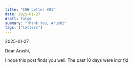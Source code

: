 ```yaml
---
title: "SNH Letter #01"
date: 2025-01-27
draft: false
summary: "Thank You, Arushi"
tags: ["letters"]
---
```


2025-01-27

Dear Arushi,

I hope this post finds you well. The past 10 days were incr fjd
